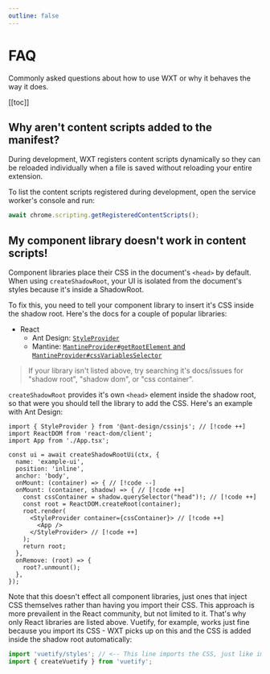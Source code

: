 ```yaml
---
outline: false
---
```


# FAQ

Commonly asked questions about how to use WXT or why it behaves the way it does.

[[toc]]

## Why aren't content scripts added to the manifest?

During development, WXT registers content scripts dynamically so they can be reloaded individually when a file is saved without reloading your entire extension.

To list the content scripts registered during development, open the service worker's console and run:

```js
await chrome.scripting.getRegisteredContentScripts();
```

## My component library doesn't work in content scripts!

Component libraries place their CSS in the document's `<head>` by default. When using `createShadowRoot`, your UI is isolated from the document's styles because it's inside a ShadowRoot.

To fix this, you need to tell your component library to insert it's CSS inside the shadow root. Here's the docs for a couple of popular libraries:

- React
  - Ant Design: [`StyleProvider`](https://ant.design/docs/react/compatible-style#shadow-dom-usage)
  - Mantine: [`MantineProvider#getRootElement` and `MantineProvider#cssVariablesSelector`](https://mantine.dev/theming/mantine-provider/)

> If your library isn't listed above, try searching it's docs/issues for "shadow root", "shadow dom", or "css container".

`createShadowRoot` provides it's own `<head>` element inside the shadow root, so that were you should tell the library to add the CSS. Here's an example with Ant Design:

```tsx
import { StyleProvider } from '@ant-design/cssinjs'; // [!code ++]
import ReactDOM from 'react-dom/client';
import App from './App.tsx';

const ui = await createShadowRootUi(ctx, {
  name: 'example-ui',
  position: 'inline',
  anchor: 'body',
  onMount: (container) => { // [!code --]
  onMount: (container, shadow) => { // [!code ++]
    const cssContainer = shadow.querySelector("head")!; // [!code ++]
    const root = ReactDOM.createRoot(container);
    root.render(
      <StyleProvider container={cssContainer}> // [!code ++]
        <App />
      </StyleProvider> // [!code ++]
    );
    return root;
  },
  onRemove: (root) => {
    root?.unmount();
  },
});
```

Note that this doesn't effect all component libraries, just ones that inject CSS themselves rather than having you import their CSS. This approach is more prevailent in the React community, but not limited to it. That's why only React libraries are listed above. Vuetify, for example, works just fine because you import its CSS - WXT picks up on this and the CSS is added inside the shadow root automatically:

```ts
import 'vuetify/styles'; // <-- This line imports the CSS, just like importing a .css file
import { createVuetify } from 'vuetify';
```
